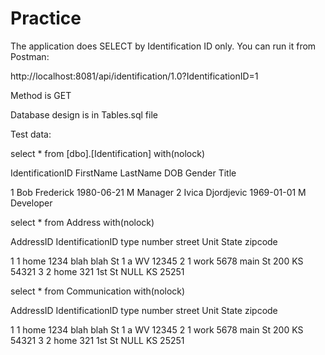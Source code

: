# Practice
The application does SELECT by Identification ID only. You can run it from Postman:

http://localhost:8081/api/identification/1.0?IdentificationID=1

Method is GET

Database design is in Tables.sql file

Test data:

select * from [dbo].[Identification] with(nolock)

IdentificationID	FirstName	LastName	DOB	Gender	Title

1	Bob	Frederick	1980-06-21	M	Manager
2	Ivica	Djordjevic	1969-01-01	M	Developer


select * from Address with(nolock)

AddressID	IdentificationID	type	number	street	Unit	State	zipcode

1	1	home	1234	blah blah St	1 a	WV	12345
2	1	work	5678	main St	200	KS	54321
3	2	home	321	1st St	NULL	KS	25251


select * from Communication with(nolock)

AddressID	IdentificationID	type	number	street	Unit	State	zipcode

1	1	home	1234	blah blah St	1 a	WV	12345
2	1	work	5678	main St	200	KS	54321
3	2	home	321	1st St	NULL	KS	25251
